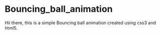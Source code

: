 # Bouncing_ball_animation
Hii there, this is a simple Bouncing ball animation created using css3 and html5.
